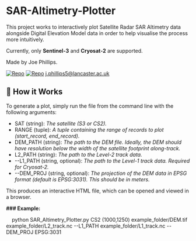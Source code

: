# SAR-Altimetry-Plotter

This project works to interactively plot Satellite Radar SAR Altimetry data alongside Digital Elevation Model data in order to help visualise the process more intuitively. 

Currently, only **Sentinel-3** and **Cryosat-2** are supported.

Made by Joe Phillips.

[![Repo](https://badgen.net/badge/icon/GitHub/green?icon=github&label)](https://github.com/Joe-Phillips) 
[![Repo](https://badgen.net/badge/icon/linkedin/blue?icon=linkedin&label)](https://www.linkedin.com/in/joe-b-phillips/)
j.phillips5@lancaster.ac.uk

## :toolbox: How it Works

To generate a plot, simply run the file from the command line with the following arguments:

- SAT (string): *The satellite (S3 or CS2).*
- RANGE (tuple): *A tuple containing the range of records to plot (start_record, end_record).*
- DEM_PATH (string): *The path to the DEM file. Ideally, the DEM should have resolution below the width of the satellite footprint along-track.*
- L2_PATH (string): *The path to the Level-2 track data.*
- --L1_PATH (string, optional): *The path to the Level-1 track data. Required for Cryosat-2.*
- --DEM_PROJ (string, optional): *The projection of the DEM data in EPSG format (default is EPSG:3031). This should be in meters.*

This produces an interactive HTML file, which can be opened and viewed in a browser.

**### Example:**

&nbsp;&nbsp;&nbsp;&nbsp;python SAR_Altimetry_Plotter.py CS2 (1000,1250) example_folder/DEM.tif example_folder/L2_track.nc --L1_PATH example_folder/L1_track.nc --DEM_PROJ EPSG:3031
